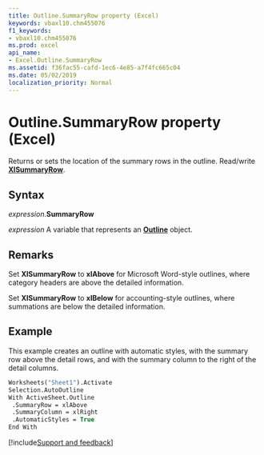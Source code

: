 ```yaml
---
title: Outline.SummaryRow property (Excel)
keywords: vbaxl10.chm455076
f1_keywords:
- vbaxl10.chm455076
ms.prod: excel
api_name:
- Excel.Outline.SummaryRow
ms.assetid: f36fac55-cafd-1ec6-4e85-a7f4fc665c04
ms.date: 05/02/2019
localization_priority: Normal
---
```



# Outline.SummaryRow property (Excel)

Returns or sets the location of the summary rows in the outline. Read/write **[XlSummaryRow](Excel.XlSummaryRow.md)**.


## Syntax

_expression_.**SummaryRow**

_expression_ A variable that represents an **[Outline](Excel.Outline.md)** object.


## Remarks

Set **XlSummaryRow** to **xlAbove** for Microsoft Word-style outlines, where category headers are above the detailed information. 

Set **XlSummaryRow** to **xlBelow** for accounting-style outlines, where summations are below the detailed information.


## Example

This example creates an outline with automatic styles, with the summary row above the detail rows, and with the summary column to the right of the detail columns.

```vb
Worksheets("Sheet1").Activate 
Selection.AutoOutline 
With ActiveSheet.Outline 
 .SummaryRow = xlAbove 
 .SummaryColumn = xlRight 
 .AutomaticStyles = True 
End With
```




[!include[Support and feedback](~/includes/feedback-boilerplate.md)]